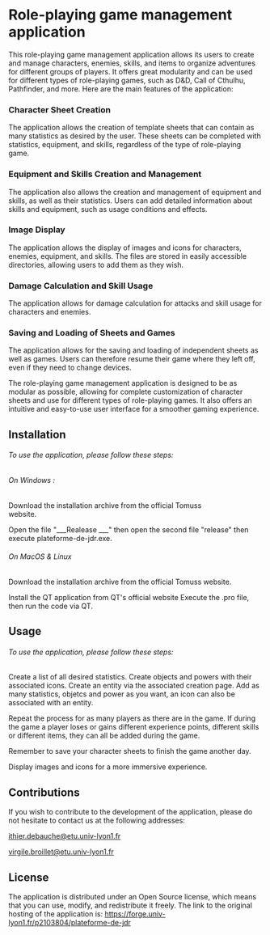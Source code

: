 # Role-playing game management application

This role-playing game management application allows its users to create and manage characters, enemies, skills, and items to organize adventures for different groups of players. It offers great modularity and can be used for different types of role-playing games, such as D&D, Call of Cthulhu, Pathfinder, and more. Here are the main features of the application:

### Character Sheet Creation

The application allows the creation of template sheets that can contain as many statistics as desired by the user. These sheets can be completed with statistics, equipment, and skills, regardless of the type of role-playing game.

### Equipment and Skills Creation and Management

The application also allows the creation and management of equipment and skills, as well as their statistics. Users can add detailed information about skills and equipment, such as usage conditions and effects.

### Image Display

The application allows the display of images and icons for characters, enemies, equipment, and skills. The files are stored in easily accessible directories, allowing users to add them as they wish.

### Damage Calculation and Skill Usage

The application allows for damage calculation for attacks and skill usage for characters and enemies.

### Saving and Loading of Sheets and Games

The application allows for the saving and loading of independent sheets as well as games. Users can therefore resume their game where they left off, even if they need to change devices.

The role-playing game management application is designed to be as modular as possible, allowing for complete customization of character sheets and use for different types of role-playing games. It also offers an intuitive and easy-to-use user interface for a smoother gaming experience.

## Installation

###### To use the application, please follow these steps:

###### On Windows :

Download the installation archive from the official Tomuss website.                      

Open the file "___Realease ___" then open the second file "release" then execute plateforme-de-jdr.exe.

###### On MacOS & Linux

Download the installation archive from the official Tomuss website.

Install the QT application from QT's official website
Execute the .pro file, then run the code via QT.

## Usage

###### To use the application, please follow these steps:

Create a list of all desired statistics. Create objects and powers with their associated icons.
Create an entity via the associated creation page. Add as many statistics, objetcs and power as you want, an icon can also be associated with an entity.

Repeat the process for as many players as there are in the game. If during the game a player loses or gains different experience points, different skills or different items, they can all be added during the game.

Remember to save your character sheets to finish the game another day.

Display images and icons for a more immersive experience.

## Contributions

If you wish to contribute to the development of the application, please do not hesitate to contact us at the following addresses:

[ithier.debauche@etu.univ-lyon1.fr](mailto:ithier.debauche@etu.univ-lyon1.fr)

[virgile.broillet@etu.univ-lyon1.fr](mailto:virgile.broillet@etu.univ-lyon1.fr)

## License

The application is distributed under an Open Source license, which means that you can use, modify, and redistribute it freely. The link to the original hosting of the application is: https://forge.univ-lyon1.fr/p2103804/plateforme-de-jdr
